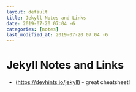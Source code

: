 ```yaml
---
layout: default
title: Jekyll Notes and Links
date: 2019-07-20 07:04 -6
categories: [notes]
last_modified_at: 2019-07-20 07:04 -6
---
```


# Jekyll Notes and Links

- (https://devhints.io/jekyll) - great cheatsheet!